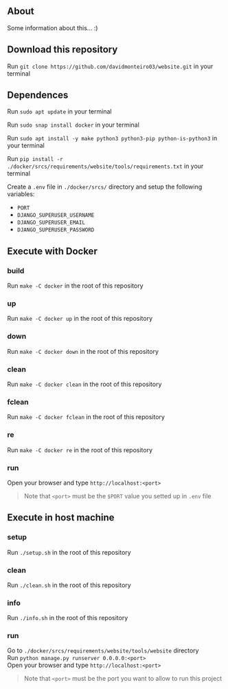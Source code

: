## About
<p>Some information about this... :)</p>

## Download this repository
<p>Run <code>git clone https://github.com/davidmonteiro03/website.git</code> in your terminal</p>

## Dependences
<p>Run <code>sudo apt update</code> in your terminal</p>
<p>Run <code>sudo snap install docker</code> in your terminal</p>
<p>Run <code>sudo apt install -y make python3 python3-pip python-is-python3</code> in your terminal</p>
<p>Run <code>pip install -r ./docker/srcs/requirements/website/tools/requirements.txt</code> in your terminal</p>
<p>Create a <code>.env</code> file in <code>./docker/srcs/</code> directory and setup the following variables:

- <code>PORT</code>
- <code>DJANGO_SUPERUSER_USERNAME</code>
- <code>DJANGO_SUPERUSER_EMAIL</code>
- <code>DJANGO_SUPERUSER_PASSWORD</code>

</p>

## Execute with Docker
### build
<p>Run <code>make -C docker</code> in the root of this repository</p>

### up
<p>Run <code>make -C docker up</code> in the root of this repository</p>

### down
<p>Run <code>make -C docker down</code> in the root of this repository</p>

### clean
<p>Run <code>make -C docker clean</code> in the root of this repository</p>

### fclean
<p>Run <code>make -C docker fclean</code> in the root of this repository</p>

### re
<p>Run <code>make -C docker re</code> in the root of this repository</p>

### run
<p>Open your browser and type <code>http://localhost:&lt;port&gt;</code>

> Note that <code>&lt;port&gt;</code> must be the <code>$PORT</code> value you setted up in <code>.env</code> file

</p>

## Execute in host machine
### setup
Run `./setup.sh` in the root of this repository
### clean
Run `./clean.sh` in the root of this repository
### info
Run `./info.sh` in the root of this repository
### run
Go to `./docker/srcs/requirements/website/tools/website` directory<br>
Run `python manage.py runserver 0.0.0.0:<port>`<br>
Open your browser and type `http://localhost:<port>`<br>
> Note that `<port>` must be the port you want to allow to run this project
